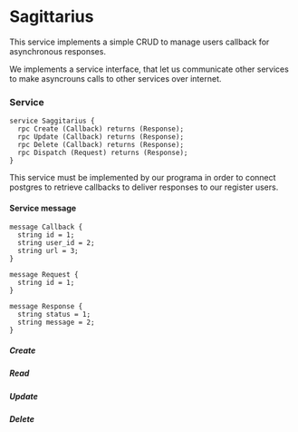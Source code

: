# Sagittarius

This service implements a simple CRUD to manage users callback for asynchronous responses.

We implements a service interface, that let us communicate other services to make asyncrouns calls to other services over internet.

### Service

```
service Saggitarius {
  rpc Create (Callback) returns (Response);
  rpc Update (Callback) returns (Response);
  rpc Delete (Callback) returns (Response);
  rpc Dispatch (Request) returns (Response);
}

```

This service must be implemented by our programa in order to connect postgres to retrieve callbacks to deliver responses to our register users.

#### Service message

```
message Callback {
  string id = 1;
  string user_id = 2;
  string url = 3;
}

message Request {
  string id = 1;
}

message Response {
  string status = 1;
  string message = 2;
}

```
##### Create
##### Read
##### Update
##### Delete
